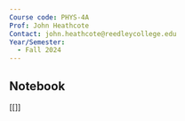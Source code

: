 ```yaml
---
Course code: PHYS-4A
Prof: John Heathcote
Contact: john.heathcote@reedleycollege.edu
Year/Semester:
  - Fall 2024
---
```

## Notebook
[[]]